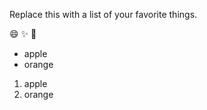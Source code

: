 Replace this with a list of your favorite things.

:smile:
:sparkles:
:tada:

<ul type="*">
<li>apple</li>
<li>orange</li>
</ul>
<ol>
<li>apple</li>
<li>orange</li>
</ol>
